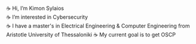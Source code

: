 ☕️ Hi, I’m Kimon Sylaios  
☕️ I’m interested in Cybersecurity  
☕️ I have a master's in Electrical Engineering & Computer Engineering from Aristotle University of Thessaloniki
☕️ My current goal is to get OSCP
